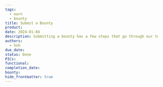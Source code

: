 ```yaml
---
tags:
  - earn
  - bounty
title: Submit a Bounty
product: 
date: 2024-01-04
description: Submitting a bounty has a few steps that go through our team to validate and assign the bounty amount, who will be in charge of that bounty, and how many members will participate with us.
authors:
  - hnh
due_date: 
status: Done
PICs: 
functional: 
completion_date: 
bounty: 
hide_frontmatter: true
---
```

